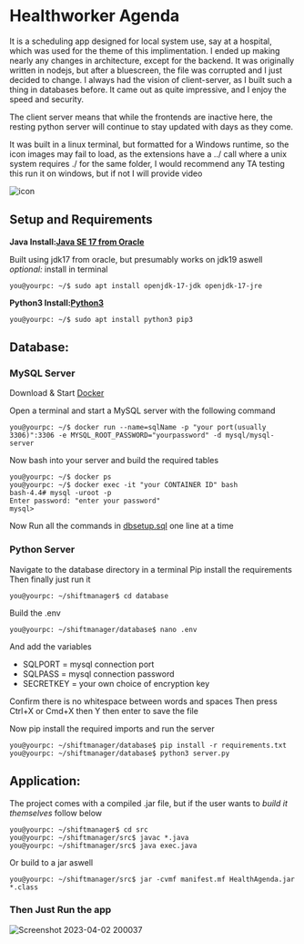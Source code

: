 # Healthworker Agenda
It is a scheduling app designed for local system use, say at a hospital, which was used for the theme of this implimentation. I ended up making nearly any changes in architecture, except for the backend. It was originally written in nodejs, but after a bluescreen, the file was corrupted and I just decided to change. I always had the vision of client-server, as I built such a thing in databases before. It came out as quite impressive, and I enjoy the speed and security.

The client server means that while the frontends are inactive here, the resting python server will continue to stay updated with days as they come.

It was built in a linux terminal, but formatted for a Windows runtime, so the icon images may fail to load, as the extensions have a ../ call where a unix system requires ./ for the same folder, I would recommend any TA testing this run it on windows, but if not I will provide video

![icon](https://user-images.githubusercontent.com/91497673/229387112-3c84da95-738b-4ba3-9d8e-909c21944aaa.png)

## Setup and Requirements
**Java Install:[Java SE 17 from Oracle](https://www.oracle.com/java/technologies/javase/jdk17-archive-downloads.html)**

Built using jdk17 from oracle, but presumably works on jdk19 aswell *optional:* install in terminal
```
you@yourpc: ~/$ sudo apt install openjdk-17-jdk openjdk-17-jre
```
**Python3 Install:[Python3](https://www.python.org/downloads/)**
```
you@yourpc: ~/$ sudo apt install python3 pip3
```
## Database:
### MySQL Server
Download & Start [Docker](https://www.docker.com/products/docker-desktop/)

Open a terminal and start a MySQL server with the following command
```
you@yourpc: ~/$ docker run --name=sqlName -p "your port(usually 3306)":3306 -e MYSQL_ROOT_PASSWORD="yourpassword" -d mysql/mysql-server
```
Now bash into your server and build the required tables
```
you@yourpc: ~/$ docker ps
you@yourpc: ~/$ docker exec -it "your CONTAINER ID" bash
bash-4.4# mysql -uroot -p
Enter password: "enter your password"
mysql> 
```
Now Run all the commands in [dbsetup.sql](database/dbsetup.sql) one line at a time
### Python Server
Navigate to the database directory in a terminal
Pip install the requirements 
Then finally just run it
```
you@yourpc: ~/shiftmanager$ cd database
```
Build the .env
```
you@yourpc: ~/shiftmanager/database$ nano .env
```
And add the variables
* SQLPORT = mysql connection port
* SQLPASS = mysql connection password
* SECRETKEY = your own choice of encryption key

Confirm there is no whitespace between words and spaces
Then press Ctrl+X or Cmd+X then Y then enter to save the file

Now pip install the required imports and run the server
```
you@yourpc: ~/shiftmanager/database$ pip install -r requirements.txt
you@yourpc: ~/shiftmanager/database$ python3 server.py
```
## Application:
The project comes with a compiled .jar file, but if the user wants to *build it themselves* follow below
```
you@yourpc: ~/shiftmanager$ cd src
you@yourpc: ~/shiftmanager/src$ javac *.java
you@yourpc: ~/shiftmanager/src$ java exec.java
```
Or build to a jar aswell
```
you@yourpc: ~/shiftmanager/src$ jar -cvmf manifest.mf HealthAgenda.jar *.class
```
### Then Just Run the app
![Screenshot 2023-04-02 200037](https://user-images.githubusercontent.com/91497673/229389711-04432e76-0995-44b1-82e8-a402dfd05f9a.png)
